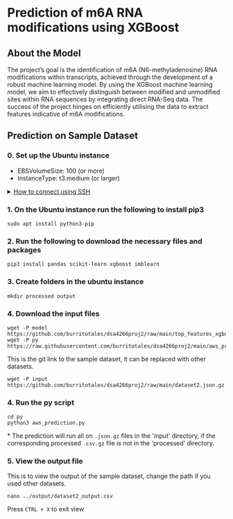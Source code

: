 # Prediction of m6A RNA modifications using XGBoost

## About the Model

The project’s goal is the identification of m6A (N6-methyladenosine) RNA modifications within transcripts, achieved through the development of a robust machine learning model. By using the XGBoost machine learning model, we aim to effectively distinguish between modified and unmodified sites within RNA sequences by integrating direct RNA-Seq data. The success of the project hinges on efficiently utilising the data to extract features indicative of m6A modifications.

## Prediction on Sample Dataset

### 0. Set up the Ubuntu instance
- EBSVolumeSize: 100 (or more)
- InstanceType: t3.medium (or larger)

<details>
<summary><U> How to connect using SSH </U></summary>


Run the code below on terminal with the [path to .pem file] and [ip address] replaced. 

Windows:
```
ssh -i [path to .pem file] ubuntu@ec2-[ip-address].ap-southeast-1.compute.amazonaws.com
```

Mac:
```
ssh -i [path to .pem file] ubuntu@[ip.address]
```

</details>

### 1. On the Ubuntu instance run the following to install pip3
```
sudo apt install python3-pip
```

### 2. Run the following to download the necessary files and packages
```
pip3 install pandas scikit-learn xgboost imblearn
```

### 3. Create folders in the ubuntu instance
```
mkdir processed output  
```

### 4. Download the input files
```
wget -P model https://github.com/burritotales/dsa4266proj2/raw/main/top_features_xgboost_model.pkl
wget -P py https://raw.githubusercontent.com/burritotales/dsa4266proj2/main/aws_prediction.py
```
This is the git link to the sample dataset, it can be replaced with other datasets.
```
wget -P input https://github.com/burritotales/dsa4266proj2/raw/main/dataset2.json.gz
```

### 4. Run the py script 
```
cd py
python3 aws_prediction.py
```
\* The prediction will run all on `.json.gz` files in the 'input' directory, if the corresponding processed `.csv.gz` file is not in the 'processed' directory.

### 5.	View the output file 
This is to view the output of the sample dataset, change the path if you used other datasets.
```
nano ../output/dataset2_output.csv 
```
Press `CTRL + X` to exit view


